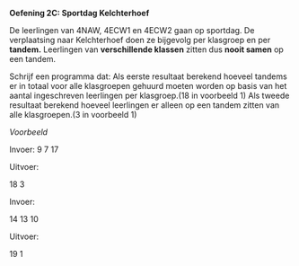 **Oefening 2C: Sportdag Kelchterhoef**

De leerlingen van 4NAW, 4ECW1 en 4ECW2 gaan op sportdag.
De verplaatsing naar Kelchterhoef doen ze bijgevolg per klasgroep en per **tandem.** 
Leerlingen van **verschillende klassen** zitten dus **nooit samen** op een tandem.

Schrijf een programma dat:
Als eerste resultaat berekend hoeveel tandems er in totaal voor alle klasgroepen gehuurd moeten worden op basis van het aantal ingeschreven leerlingen per klasgroep.(18 in voorbeeld 1)
Als tweede resultaat berekend hoeveel leerlingen er alleen op een tandem zitten van alle klasgroepen.(3 in voorbeeld 1)

*Voorbeeld*

Invoer: 
9
7
17

Uitvoer:

18
3


Invoer:

14
13
10

Uitvoer:

19
1
